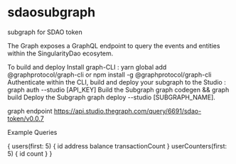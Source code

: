 # sdaosubgraph
subgraph for SDAO token


The Graph exposes a GraphQL endpoint to query the events and entities within the SingularityDao ecosytem.


To build and deploy
Install graph-CLI : yarn global add @graphprotocol/graph-cli or npm install -g @graphprotocol/graph-cli
Authenticate within the CLI, build and deploy your subgraph to the Studio : graph auth --studio [API_KEY]
Build the Subgraph graph codegen && graph build
Deploy the Subgraph graph deploy --studio [SUBGRAPH_NAME].

graph endpoint
https://api.studio.thegraph.com/query/6691/sdao-token/v0.0.7

Example Queries

{
  users(first: 5) {
    id
    address
    balance
    transactionCount
  }
  userCounters(first: 5) {
    id
    count
  }
}
